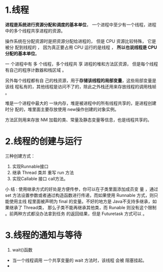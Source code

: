 # 1.线程
**进程是系统进行资源分配和调度的基本单位**，
一个进程中至少有一个线程，进程中的多个线程共享进程的资源。


操作系统在分配资源时是把资源分配给进程的， 但是 CPU 资源比较特殊， 它是被分 配到线程的 ， 因为真正要占用 CPU 运行的是线程 ， 
**所以也说线程是 CPU 分配的基本单位**。

一 个进程中有 多 个线程，多个线程共 享 进程的堆和方法区资源，
但是每个线程有自己的程序计数器和栈区域 。


另外每个线程都有自 己的栈资源，用于**存储该线程的局部变量**，这些局部变量是该线 程私有的，其他线程是访问不了的，除此之外栈还用来存放线程的调用栈帧 。

堆是一个进程中最大的 一块内存，堆是被进程中的所有线程共享的，是进程创建时分 配的，堆里面主要存放使用 new操作创建的对象实例。

方法区则用来存放 NM 加载的类、常量及静态变量等信息，也是线程共享的。

# 2.线程的创建与运行
三种创建方式：
1. 实现Runnable接口
2. 继承 Thread 类并 重写 run 方法
3. 实现Callable 接口 call方法。


小 结 : 使用继承方式的好处是方便传参，你可以在子类里面添加成员变 量 ，通过 set 方法设置参数或者通过构造函数进行传递，而如果使用 Runnable 方式，则只能使用主线 程里面被声明为 final 的变量。不好的地方是 Java不支持多继承，如果继承了 Thread类， 那么子类不能再继承其他类，而 Runable 则没有这个限制 。前两种方式都没办法拿到任务 的返回结果，但是 Futuretask 方式可以 。

# 3.线程的通知与等待
1. wait()函数
- 当一个线程调用 一个共享变量的 wait 方法时，该线程 会被  阻塞挂起。
-  

